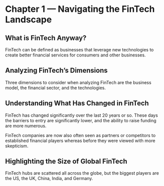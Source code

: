 # Chapter 1 — Navigating the FinTech Landscape

## What is FinTech Anyway?

FinTech can be defined as businesses that leverage new technologies to create better financial services for consumers and other businesses.

## Analyzing FinTech’s Dimensions

Three dimensions to consider when analyzing FinTech are the business model, the financial sector, and the technologies.

## Understanding What Has Changed in FinTech

FinTech has changed significantly over the last 20 years or so. These days the barriers to entry are significantly lower, and the ability to raise funding are more numerous.

FinTech companies are now also often seen as partners or competitors to established financial players whereas before they were viewed with more skepticism.

## Highlighting the Size of Global FinTech

FinTech hubs are scattered all across the globe, but the biggest players are the US, the UK, China, India, and Germany.
